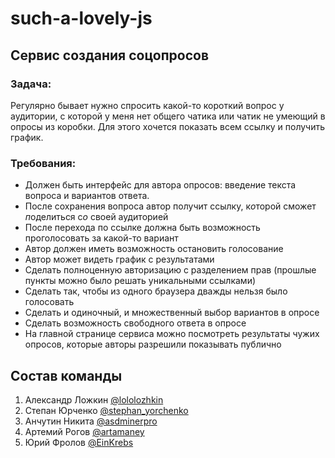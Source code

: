 # such-a-lovely-js

## Сервис создания соцопросов

### Задача: 
  Регулярно бывает нужно спросить какой-то короткий вопрос у аудитории, с которой у меня нет общего чатика или чатик не умеющий в опросы из коробки. Для этого хочется показать всем ссылку и получить график.

### Требования:
 - Должен быть интерфейс для автора опросов: введе*н*ие текста вопроса и вариантов ответа.
 - После сохранения вопроса автор получит ссылку, к*о*торой сможет *п*оделиться с*о* своей аудиторией
 - После перехода по ссылке должна быть возможность проголосовать за какой-то вариант
 - Автор должен иметь возможность остановить голосование
 - Автор может видеть график с результатами
 - Сделать полноценную авторизацию с разделением прав (прошлые пункты можно было решать уникальными ссылками)
 - Сделать так, чтобы из одного браузера дважды нельзя было голосовать
 - Сделать и одиночный, и множественный выбор вариантов в опросе
 - Сделать возможность свободного ответа в опросе
 - На главной странице сервиса можно посмотреть результаты чужих опросов, *к*оторые авторы разрешили показывать публично


Состав команды
---

  1. Александр Ложкин [ @lololozhkin ](https://github.com/lololozhkin)
  2. Степан Юрченко [ @stephan_yorchenko ](https://github.com/StephanYorchenko)
  3. Анчутин Никита [ @asdminerpro ](https://github.com/asdminerpro)
  4. Артемий Рогов [ @artamaney ](https://github.com/artamaney)
  5. Юрий Фролов [ @EinKrebs ](https://github.com/EinKrebs)
